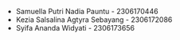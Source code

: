 - Samuella Putri Nadia Pauntu - 2306170446
- Kezia Salsalina Agtyra Sebayang - 2306172086
- Syifa Ananda Widyati - 2306173656